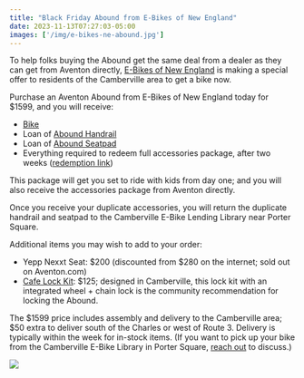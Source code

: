 ```yaml
---
title: "Black Friday Abound from E-Bikes of New England"
date: 2023-11-13T07:27:03-05:00
images: ['/img/e-bikes-ne-abound.jpg']
---
```


To help folks buying the Abound get the same deal from a dealer as they can get
from Aventon directly, [E-Bikes of New England](https://www.ebikesofne.com/) is making a special offer to
residents of the Camberville area to get a bike now.

Purchase an Aventon Abound from E-Bikes of New England today for $1599, and you will receive:

* [Bike](https://www.aventon.com/products/abound-ebike)
* Loan of [Abound Handrail](https://www.aventon.com/products/aventon-handrail)
* Loan of [Abound Seatpad](https://www.aventon.com/products/aventon-seat-pad)
* Everything required to redeem full accessories package, after two weeks ([redemption link](https://www.aventon.com/pages/free-gift))

This package will get you set to ride with kids from day one; and you will also receive the accessories package from Aventon directly.

Once you receive your duplicate accessories, you will return the duplicate
handrail and seatpad to the Camberville E-Bike Lending Library near Porter
Square.

Additional items you may wish to add to your order:

* Yepp Nexxt Seat: $200 (discounted from $280 on the internet; sold out on Aventon.com)
* [Cafe Lock Kit](https://betterabound.familybikeride.org/cafe-lock/): $125; designed in Camberville, this lock kit with an integrated wheel + chain lock is the community recommendation for locking the Abound.

The $1599 price includes assembly and delivery to the Camberville area; $50 extra to deliver south of the Charles or west of Route 3. Delivery is typically within the week for in-stock items. (If you want to pick up your bike from the Camberville E-Bike Library in Porter Square, [reach out](mailto:camberville@ebikelibrary.org) to discuss.)

<img src="/img/e-bikes-ne-abound.jpg" />
